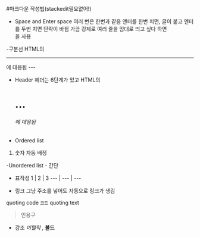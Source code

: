 #마크다운 작성법(stackedit필요없어!)
- Space and Enter
space 여러 번은 한번과 같음
엔터를 한번 치면, 글이 붙고 엔터를 두번 치면 단락이 바뀜
가끔 강제로 여러 줄을 맘대로 띄고 싶다 하면 <br/>을 사용

-구분선
HTML의 <hr>에 대응됨 
\---

- Header
헤더는 6단계가 있고 HTML의 <H1> ... <H6>에 대응됨

- Ordered list 
1. 숫자 자동 배정

-Unordered list
\- 간단

- 표작성
1 | 2 | 3
\--- | --- | ---

- 링크
그냥 주소를 넣어도 자동으로 링크가 생김

quoting code
`코드`
quoting text 
> 인용구

- 강조
_이탤릭_ , __볼드__ 
